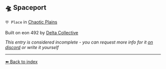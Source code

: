 ## 🛸 Spaceport

`🪧 Place` in [Chaotic Plains](../refs/chaotic_plains.md)

Built on eon 492 by [Delta Collective](../refs/delta_collective.md)

_This entry is considered incomplete - you can request more info for it [on discord](<https://discord.com/channels/562910943848169472/1173922660489633802>) or write it yourself_


----------
[⬅️ Back to index](../refs/#6690_s)